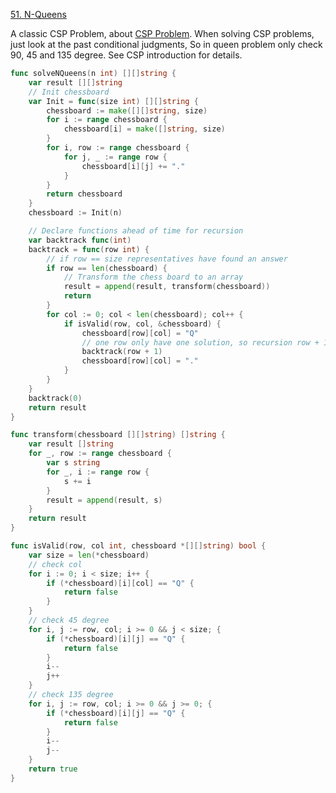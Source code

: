 [51. N-Queens]  

A classic CSP Problem, about [CSP Problem].
When solving CSP problems, just look at the past conditional judgments, So in queen problem only check 90, 45 and 135 degree.
See CSP introduction for details.

```go
func solveNQueens(n int) [][]string {
	var result [][]string
	// Init chessboard
	var Init = func(size int) [][]string {
		chessboard := make([][]string, size)
		for i := range chessboard {
			chessboard[i] = make([]string, size)
		}
		for i, row := range chessboard {
			for j, _ := range row {
				chessboard[i][j] += "."
			}
		}
		return chessboard
	}
	chessboard := Init(n)

	// Declare functions ahead of time for recursion
	var backtrack func(int)
	backtrack = func(row int) {
		// if row == size representatives have found an answer
		if row == len(chessboard) {
			// Transform the chess board to an array
			result = append(result, transform(chessboard))
			return
		}
		for col := 0; col < len(chessboard); col++ {
			if isValid(row, col, &chessboard) {
				chessboard[row][col] = "Q"
				// one row only have one solution, so recursion row + 1
				backtrack(row + 1)
				chessboard[row][col] = "."
			}
		}
	}
	backtrack(0)
	return result
}

func transform(chessboard [][]string) []string {
	var result []string
	for _, row := range chessboard {
		var s string
		for _, i := range row {
			s += i
		}
		result = append(result, s)
	}
	return result
}

func isValid(row, col int, chessboard *[][]string) bool {
	var size = len(*chessboard)
	// check col
	for i := 0; i < size; i++ {
		if (*chessboard)[i][col] == "Q" {
			return false
		}
	}
	// check 45 degree
	for i, j := row, col; i >= 0 && j < size; {
		if (*chessboard)[i][j] == "Q" {
			return false
		}
		i--
		j++
	}
	// check 135 degree
	for i, j := row, col; i >= 0 && j >= 0; {
		if (*chessboard)[i][j] == "Q" {
			return false
		}
		i--
		j--
	}
	return true
}
```

[51. N-Queens]: https://leetcode.com/problems/n-queens/
[CSP Problem]: https://hotshot824.github.io/jekyll/2022-11-08-ai_csp.html